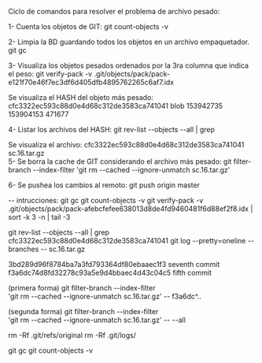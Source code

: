 Ciclo de comandos para resolver el problema de archivo pesado:

1- Cuenta los objetos de GIT:
git count-objects -v		

2- Limpia la BD guardando todos los objetos en un archivo empaquetador.
git gc							

3- Visualiza los objetos pesados ordenados por la 3ra columna que indica el peso:
git verify-pack -v .git/objects/pack/pack-e121f70e46f7ec3df6d405dfb4895762265c6af7.idx

Se visualiza el HASH del objeto más pesado:
cfc3322ec593c88d0e4d68c312de3583ca741041 blob   153942735 153904153 471677	

4- Listar los archivos del HASH:
git rev-list --objects --all | grep 

Se visualiza el archivo:
cfc3322ec593c88d0e4d68c312de3583ca741041 sc.16.tar.gz							
5- Se borra la cache de GIT considerando el archivo más pesado:
git filter-branch --index-filter 'git rm --cached --ignore-unmatch sc.16.tar.gz'							

6- Se pushea los cambios al remoto:
git push origin master


-- intrucciones: 
git gc 
git count-objects -v
git verify-pack -v .git/objects/pack/pack-afebcfefee638013d8de4fd9460481f6d88ef2f8.idx | sort -k 3 -n | tail -3

git rev-list --objects --all | grep cfc3322ec593c88d0e4d68c312de3583ca741041
git log --pretty=oneline --branches -- sc.16.tar.gz

3bd289d96f8784ba7a3fd793364df80ebaaec1f3 seventh commit
f3a6dc74d8fd32278c93a5e9d4bbaec4d43c04c5 fifth commit

(primera forma)
git filter-branch --index-filter \
   'git rm --cached --ignore-unmatch sc.16.tar.gz' -- f3a6dc^..

(segunda forma)
git filter-branch --index-filter \
   'git rm --cached --ignore-unmatch sc.16.tar.gz' -- --all

rm -Rf .git/refs/original
rm -Rf .git/logs/

git gc
git count-objects -v